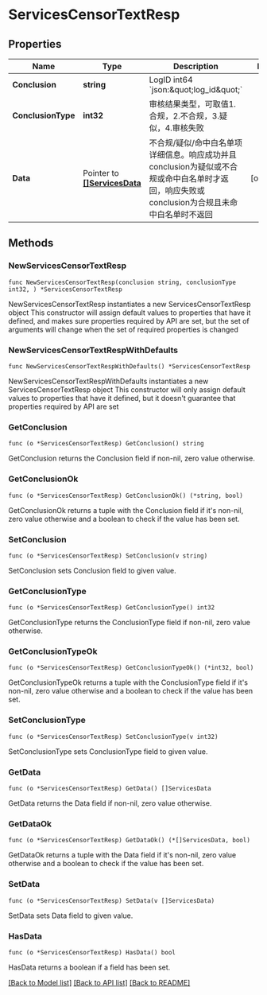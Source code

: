 # ServicesCensorTextResp

## Properties

Name | Type | Description | Notes
------------ | ------------- | ------------- | -------------
**Conclusion** | **string** | LogID          int64  &#x60;json:\&quot;log_id\&quot;&#x60; | 
**ConclusionType** | **int32** | 审核结果类型，可取值1.合规，2.不合规，3.疑似，4.审核失败 | 
**Data** | Pointer to [**[]ServicesData**](ServicesData.md) | 不合规/疑似/命中白名单项详细信息。响应成功并且conclusion为疑似或不合规或命中白名单时才返回，响应失败或conclusion为合规且未命中白名单时不返回 | [optional] 

## Methods

### NewServicesCensorTextResp

`func NewServicesCensorTextResp(conclusion string, conclusionType int32, ) *ServicesCensorTextResp`

NewServicesCensorTextResp instantiates a new ServicesCensorTextResp object
This constructor will assign default values to properties that have it defined,
and makes sure properties required by API are set, but the set of arguments
will change when the set of required properties is changed

### NewServicesCensorTextRespWithDefaults

`func NewServicesCensorTextRespWithDefaults() *ServicesCensorTextResp`

NewServicesCensorTextRespWithDefaults instantiates a new ServicesCensorTextResp object
This constructor will only assign default values to properties that have it defined,
but it doesn't guarantee that properties required by API are set

### GetConclusion

`func (o *ServicesCensorTextResp) GetConclusion() string`

GetConclusion returns the Conclusion field if non-nil, zero value otherwise.

### GetConclusionOk

`func (o *ServicesCensorTextResp) GetConclusionOk() (*string, bool)`

GetConclusionOk returns a tuple with the Conclusion field if it's non-nil, zero value otherwise
and a boolean to check if the value has been set.

### SetConclusion

`func (o *ServicesCensorTextResp) SetConclusion(v string)`

SetConclusion sets Conclusion field to given value.


### GetConclusionType

`func (o *ServicesCensorTextResp) GetConclusionType() int32`

GetConclusionType returns the ConclusionType field if non-nil, zero value otherwise.

### GetConclusionTypeOk

`func (o *ServicesCensorTextResp) GetConclusionTypeOk() (*int32, bool)`

GetConclusionTypeOk returns a tuple with the ConclusionType field if it's non-nil, zero value otherwise
and a boolean to check if the value has been set.

### SetConclusionType

`func (o *ServicesCensorTextResp) SetConclusionType(v int32)`

SetConclusionType sets ConclusionType field to given value.


### GetData

`func (o *ServicesCensorTextResp) GetData() []ServicesData`

GetData returns the Data field if non-nil, zero value otherwise.

### GetDataOk

`func (o *ServicesCensorTextResp) GetDataOk() (*[]ServicesData, bool)`

GetDataOk returns a tuple with the Data field if it's non-nil, zero value otherwise
and a boolean to check if the value has been set.

### SetData

`func (o *ServicesCensorTextResp) SetData(v []ServicesData)`

SetData sets Data field to given value.

### HasData

`func (o *ServicesCensorTextResp) HasData() bool`

HasData returns a boolean if a field has been set.


[[Back to Model list]](../README.md#documentation-for-models) [[Back to API list]](../README.md#documentation-for-api-endpoints) [[Back to README]](../README.md)



